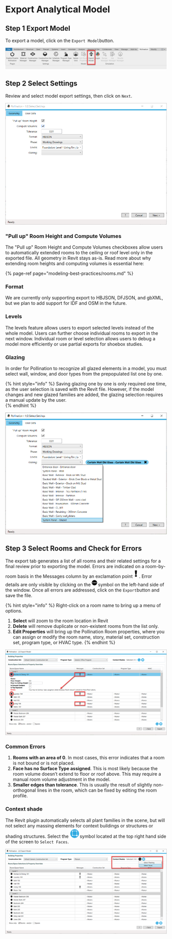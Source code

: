 # Export Analytical Model

## Step 1 Export Model

To export a model, click on the `Export Model`button. 

![](../.gitbook/assets/image%20%28147%29.png)

## Step 2 Select Settings

Review and select model export settings, then click on `Next`.

![](../.gitbook/assets/image%20%28138%29.png)

### "Pull up" Room Height and Compute Volumes

The "Pull up" Room Height and Compute Volumes checkboxes allow users to automatically extended rooms to the ceiling or roof level only in the exported file. All geometry in Revit stays as-is. Read more about why extending room heights and computing volumes is essential here: 

{% page-ref page="modeling-best-practices/rooms.md" %}

### Format

We are currently only supporting export to HBJSON, DFJSON, and gbXML, but we plan to add support for IDF and OSM in the future.  

### Levels

The levels feature allows users to export selected levels instead of the whole model. Users can further choose individual rooms to export in the next window. Individual room or level selection allows users to debug a model more efficiently or use partial exports for shoebox studies.

### Glazing

In order for Pollination to recognize all glazed elements in a model, you must select wall, window, and door types from the prepopulated list one by one.  

{% hint style="info" %}
Saving glazing one by one is only required one time, as the user selection is saved with the Revit file. However, if the model changes and new glazed families are added, the glazing selection requires a manual update by the user.  
{% endhint %}

![](../.gitbook/assets/image%20%28141%29.png)

## Step 3 Select Rooms and Check for Errors

The export tab generates a list of all rooms and their related settings for a final review prior to exporting the model. Errors are indicated on a room-by-room basis in the Messages column by an exclamation point ![](../.gitbook/assets/2021-09-05_exclamation.png) . Error details are only visible by clicking on the![](../.gitbook/assets/2021-09-05_dot-dot-dot.png)symbol on the left-hand side of the window. Once all errors are addressed, click on the `Export`button and save the file.

{% hint style="info" %}
Right-click on a room name to bring up a menu of options. 

1. **Select** will zoom to the room location in Revit 
2. **Delete** will remove duplicate or non-existent rooms from the list only. 
3. **Edit Properties** will bring up the Pollination Room properties, where you can assign or modify the room name, story, material set, construction set, program type, or HVAC type.
{% endhint %}

![](../.gitbook/assets/image%20%28142%29.png)

### Common Errors

1. **Rooms with an area of 0**. In most cases, this error indicates that a room is not bound or is not placed. 
2. **Face has no Surface Type assigned**. This is most likely because the room volume doesn’t extend to floor or roof above. This may require a manual room volume adjustment in the model. 
3. **Smaller edges than tolerance**. This is usually the result of slightly non-orthogonal lines in the room, which can be fixed by editing the room profile.

### Context shade

The Revit plugin automatically selects all plant families in the scene, but will not select any massing elements for context buildings or structures or shading structures. Select the ![](../.gitbook/assets/image%20%28144%29.png)symbol located at the top right hand side of the screen to `Select Faces`.

![](../.gitbook/assets/image%20%28139%29.png)

